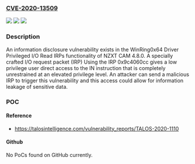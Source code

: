 ### [CVE-2020-13509](https://cve.mitre.org/cgi-bin/cvename.cgi?name=CVE-2020-13509)
![](https://img.shields.io/static/v1?label=Product&message=%20NZXT&color=blue)
![](https://img.shields.io/static/v1?label=Version&message=NZXT%20CAM%204.8.0%20&color=brightgreen)
![](https://img.shields.io/static/v1?label=Vulnerability&message=CWE-269%3A%20Improper%20Privilege%20Management&color=brightgreen)

### Description

An information disclosure vulnerability exists in the WinRing0x64 Driver Privileged I/O Read IRPs functionality of NZXT CAM 4.8.0. A specially crafted I/O request packet (IRP) Using the IRP 0x9c4060cc gives a low privilege user direct access to the IN instruction that is completely unrestrained at an elevated privilege level. An attacker can send a malicious IRP to trigger this vulnerability and this access could allow for information leakage of sensitive data.

### POC

#### Reference
- https://talosintelligence.com/vulnerability_reports/TALOS-2020-1110

#### Github
No PoCs found on GitHub currently.

